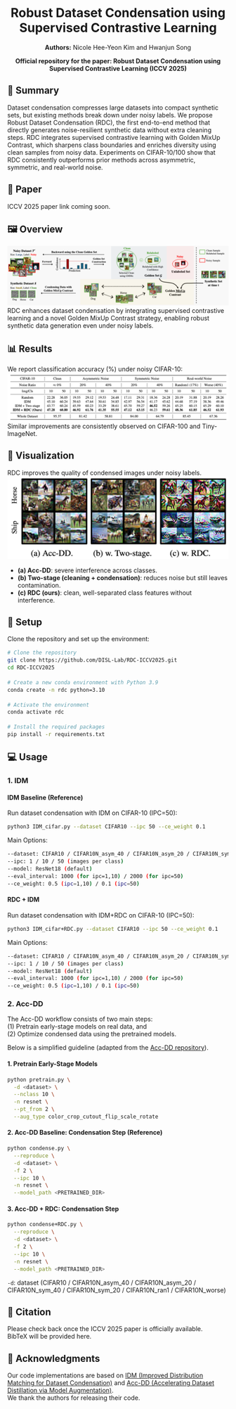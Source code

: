 <div align="center">
<h1>Robust Dataset Condensation using Supervised Contrastive Learning</h1>

<strong>Authors:</strong> Nicole Hee-Yeon Kim and Hwanjun Song

<strong>Official repository for the paper: Robust Dataset Condensation using Supervised Contrastive Learning (ICCV 2025)</strong>

</div>

## 📑 Summary

Dataset condensation compresses large datasets into compact synthetic sets, but existing methods break down under noisy labels. We propose Robust Dataset Condensation (RDC), the first end-to-end method that directly generates noise-resilient synthetic data without extra cleaning steps. RDC integrates supervised contrastive learning with Golden MixUp Contrast, which sharpens class boundaries and enriches diversity using clean samples from noisy data. Experiments on CIFAR-10/100 show that RDC consistently outperforms prior methods across asymmetric, symmetric, and real-world noise.


## 📄 Paper
ICCV 2025 paper link coming soon.

## 🖼️ Overview
![Figure](image/overview.png)
RDC enhances dataset condensation by integrating supervised contrastive learning and a novel Golden MixUp Contrast strategy, enabling robust synthetic data generation even under noisy labels.

## 📊 Results
We report classification accuracy (%) under noisy CIFAR-10:
![Figure](image/maintable.png)
Similar improvements are consistently observed on CIFAR-100 and Tiny-ImageNet.

## 🎨 Visualization
RDC improves the quality of condensed images under noisy labels.
![Figure](image/visualization.png)
- **(a) Acc-DD**: severe interference across classes.
- **(b) Two-stage (cleaning + condensation)**: reduces noise but still leaves contamination.  
- **(c) RDC (ours)**: clean, well-separated class features without interference.

## 🚀 Setup

Clone the repository and set up the environment:

```bash
# Clone the repository
git clone https://github.com/DISL-Lab/RDC-ICCV2025.git
cd RDC-ICCV2025

# Create a new conda environment with Python 3.9
conda create -n rdc python=3.10

# Activate the environment
conda activate rdc

# Install the required packages
pip install -r requirements.txt
```

## 💻 Usage
### 1. IDM

#### IDM Baseline (Reference)
Run dataset condensation with IDM on CIFAR-10 (IPC=50):
```bash
python3 IDM_cifar.py --dataset CIFAR10 --ipc 50 --ce_weight 0.1
```
Main Options:
```bash
--dataset: CIFAR10 / CIFAR10N_asym_40 / CIFAR10N_asym_20 / CIFAR10N_sym_40 / CIFAR10N_sym_20 / CIFAR10N_ran1 / CIFAR10N_worse / CIFAR100 / CIFAR100N_asym_20 / CIFAR100N_asym_40 / CIFAR100N_sym_20 / CIFAR100N_sym_40 / CIFAR100N_noisy
--ipc: 1 / 10 / 50 (images per class)
--model: ResNet18 (default)
--eval_interval: 1000 (for ipc=1,10) / 2000 (for ipc=50)
--ce_weight: 0.5 (ipc=1,10) / 0.1 (ipc=50)
```

#### RDC + IDM
Run dataset condensation with IDM+RDC on CIFAR-10 (IPC=50):
```bash
python3 IDM_cifar+RDC.py --dataset CIFAR10 --ipc 50 --ce_weight 0.1
```
Main Options:
```bash
--dataset: CIFAR10 / CIFAR10N_asym_40 / CIFAR10N_asym_20 / CIFAR10N_sym_40 / CIFAR10N_sym_20 / CIFAR10N_ran1 / CIFAR10N_worse / CIFAR100 / CIFAR100N_asym_20 / CIFAR100N_asym_40 / CIFAR100N_sym_20 / CIFAR100N_sym_40 / CIFAR100N_noisy
--ipc: 1 / 10 / 50 (images per class)
--model: ResNet18 (default)
--eval_interval: 1000 (for ipc=1,10) / 2000 (for ipc=50)
--ce_weight: 0.5 (ipc=1,10) / 0.1 (ipc=50)
```

### 2. Acc-DD

The Acc-DD workflow consists of two main steps:  
(1) Pretrain early-stage models on real data, and  
(2) Optimize condensed data using the pretrained models.  

Below is a simplified guideline (adapted from the [Acc-DD repository](https://github.com/VICO-UoE/DatasetCondensation)).

#### 1. Pretrain Early-Stage Models
```bash
python pretrain.py \
  -d <dataset> \
  --nclass 10 \
  -n resnet \
  --pt_from 2 \
  --aug_type color_crop_cutout_flip_scale_rotate
```

#### 2. Acc-DD Baseline: Condensation Step (Reference)
```bash
python condense.py \
  --reproduce \
  -d <dataset> \
  -f 2 \
  --ipc 10 \
  -n resnet \
  --model_path <PRETRAINED_DIR>
```

#### 3. Acc-DD + RDC: Condensation Step
```bash
python condense+RDC.py \
  --reproduce \
  -d <dataset> \
  -f 2 \
  --ipc 10 \
  -n resnet \
  --model_path <PRETRAINED_DIR>
```
```-d```: dataset (CIFAR10 / CIFAR10N_asym_40 / CIFAR10N_asym_20 / CIFAR10N_sym_40 / CIFAR10N_sym_20 / CIFAR10N_ran1 / CIFAR10N_worse)

## 📌 Citation
Please check back once the ICCV 2025 paper is officially available.  
BibTeX will be provided here.

## 🙏 Acknowledgments
Our code implementations are based on [IDM (Improved Distribution Matching for Dataset Condensation)](https://github.com/uitrbn/IDM) and [Acc-DD (Accelerating Dataset Distillation via Model Augmentation)](https://github.com/ncsu-dk-lab/Acc-DD).  
We thank the authors for releasing their code.
